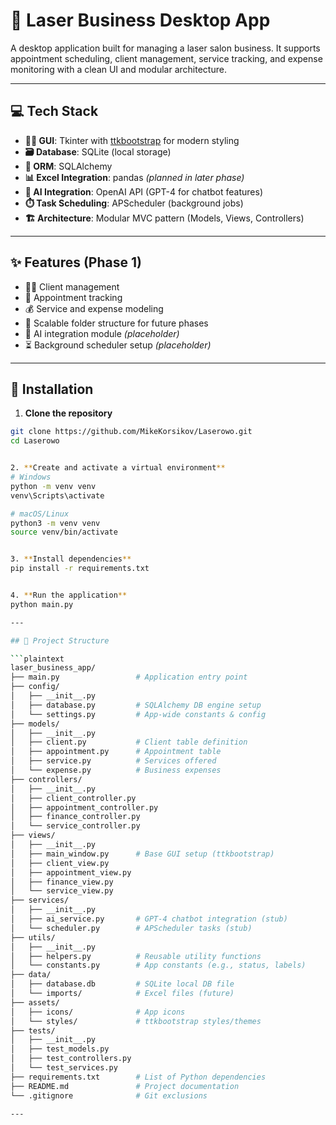 # 💼 Laser Business Desktop App

A desktop application built for managing a laser salon business. It supports appointment scheduling, client management, service tracking, and expense monitoring with a clean UI and modular architecture.

---

## 💻 Tech Stack

- **👩‍🎨 GUI**: Tkinter with [ttkbootstrap](https://ttkbootstrap.readthedocs.io/) for modern styling  
- **🗃️ Database**: SQLite (local storage)  
- **🧩 ORM**: SQLAlchemy  
- **📊 Excel Integration**: pandas *(planned in later phase)*  
- **🤖 AI Integration**: OpenAI API (GPT-4 for chatbot features)  
- **⏱️ Task Scheduling**: APScheduler (background jobs)  
- **🏗️ Architecture**: Modular MVC pattern (Models, Views, Controllers)

---

## ✨ Features (Phase 1)

- 🧑‍💼 Client management  
- 📅 Appointment tracking  
- 💰 Service and expense modeling  
- 🧱 Scalable folder structure for future phases  
- 🧠 AI integration module *(placeholder)*  
- ⏳ Background scheduler setup *(placeholder)*

---
## 🔧 Installation

1. **Clone the repository**

```bash
git clone https://github.com/MikeKorsikov/Laserowo.git
cd Laserowo


2. **Create and activate a virtual environment**
# Windows
python -m venv venv
venv\Scripts\activate

# macOS/Linux
python3 -m venv venv
source venv/bin/activate


3. **Install dependencies**
pip install -r requirements.txt


4. **Run the application**
python main.py

---

## 📂 Project Structure

```plaintext
laser_business_app/
├── main.py                 # Application entry point
├── config/
│   ├── __init__.py
│   ├── database.py         # SQLAlchemy DB engine setup
│   └── settings.py         # App-wide constants & config
├── models/
│   ├── __init__.py
│   ├── client.py           # Client table definition
│   ├── appointment.py      # Appointment table
│   ├── service.py          # Services offered
│   └── expense.py          # Business expenses
├── controllers/
│   ├── __init__.py
│   ├── client_controller.py
│   ├── appointment_controller.py
│   ├── finance_controller.py
│   └── service_controller.py
├── views/
│   ├── __init__.py
│   ├── main_window.py      # Base GUI setup (ttkbootstrap)
│   ├── client_view.py
│   ├── appointment_view.py
│   ├── finance_view.py
│   └── service_view.py
├── services/
│   ├── __init__.py
│   ├── ai_service.py       # GPT-4 chatbot integration (stub)
│   └── scheduler.py        # APScheduler tasks (stub)
├── utils/
│   ├── __init__.py
│   ├── helpers.py          # Reusable utility functions
│   └── constants.py        # App constants (e.g., status, labels)
├── data/
│   ├── database.db         # SQLite local DB file
│   └── imports/            # Excel files (future)
├── assets/
│   ├── icons/              # App icons
│   └── styles/             # ttkbootstrap styles/themes
├── tests/
│   ├── __init__.py
│   ├── test_models.py
│   ├── test_controllers.py
│   └── test_services.py
├── requirements.txt        # List of Python dependencies
├── README.md               # Project documentation
└── .gitignore              # Git exclusions

---

